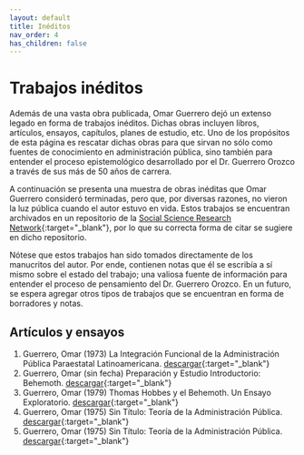 ```yaml
---
layout: default
title: Inéditos
nav_order: 4
has_children: false
---
```


# Trabajos inéditos
Además de una vasta obra publicada, Omar Guerrero dejó un extenso legado en forma de trabajos inéditos. Dichas obras incluyen libros, artículos, ensayos, capítulos, planes de estudio, etc. Uno de los propósitos de esta página es rescatar dichas obras para que sirvan no sólo como fuentes de conocimiento en administración pública, sino también para entender el proceso epistemológico desarrollado por el Dr. Guerrero Orozco a través de sus más de 50 años de carrera.

A continuación se presenta una muestra de obras inéditas que Omar Guerrero consideró terminadas, pero que, por diversas razones, no vieron la luz pública cuando el autor estuvo en vida. Estos trabajos se encuentran archivados en un repositorio de la [Social Science Research Network](https://papers.ssrn.com/sol3/cf_dev/AbsByAuth.cfm?per_id=2173880){:target="_blank"}, por lo que su correcta forma de citar se sugiere en dicho repositorio. 

Nótese que estos trabajos han sido tomados directamente de los manucritos del autor. Por ende, contienen notas que él se escribía a sí mismo sobre el estado del trabajo; una valiosa fuente de información para entender el proceso de pensamiento del Dr. Guerrero Orozco. En un futuro, se espera agregar otros tipos de trabajos que se encuentran en forma de borradores y notas.

## Artículos y ensayos

1. Guerrero, Omar (1973) La Integración Funcional de la Administración Pública Paraestatal Latinoamericana. [descargar](https://papers.ssrn.com/sol3/papers.cfm?abstract_id=4686358){:target="_blank"}
2. Guerrero, Omar (sin fecha) Preparación y Estudio Introductorio: Behemoth. [descargar](https://papers.ssrn.com/sol3/papers.cfm?abstract_id=4686362){:target="_blank"}
3. Guerrero, Omar (1979) Thomas Hobbes y el Behemoth. Un Ensayo Exploratorio. [descargar](https://papers.ssrn.com/sol3/papers.cfm?abstract_id=4686363){:target="_blank"}
4. Guerrero, Omar (1975) Sin Título: Teoría de la Administración Pública. [descargar](https://papers.ssrn.com/sol3/papers.cfm?abstract_id=4686367){:target="_blank"}
5. Guerrero, Omar (1975) Sin Título: Teoría de la Administración Pública. [descargar](https://papers.ssrn.com/sol3/papers.cfm?abstract_id=4686367){:target="_blank"}






